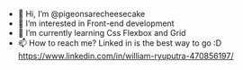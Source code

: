 - 👋 Hi, I’m @pigeonsarecheesecake
- 👀 I’m interested in Front-end development
- 🌱 I’m currently learning Css Flexbox and Grid
- 📫 How to reach me? Linked in is the best way to go :D https://www.linkedin.com/in/william-ryuputra-470856197/

<!---
pigeonsarecheesecake/pigeonsarecheesecake is a ✨ special ✨ repository because its `README.md` (this file) appears on your GitHub profile.
You can click the Preview link to take a look at your changes.
--->
